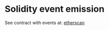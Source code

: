 # Solidity event emission

See contract with events at: [etherscan](0x6c6Bd21c0F6b2a535F45B117f9dB1Bc843457618)
